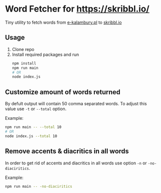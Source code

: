 # Word Fetcher for https://skribbl.io/

Tiny utility to fetch words from [e-kalambury.pl](https://e-kalambury.pl/) to [skribbl.io](https://skribbl.io/)

## Usage

1. Clone repo
2. Install required packages and run
   ```bash
   npm install
   npm run main
   # OR
   node index.js
   ```

## Customize amount of words returned 

By defult output will contain 50 comma separated words.
To adjust this value use `-t` or `--total` option. 

Example:

```bash
npm run main -- --total 10
# OR
node index.js --total 10
```

## Remove accents & diacritics in all words

In order to get rid of accents and diacritics in all words use option `-n` or `-no-diaciritics`.

Example:

```bash
npm run main -- -no-diaciritics
```